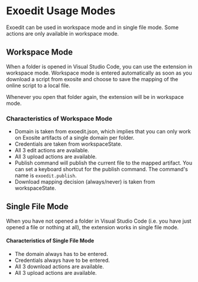 # Exoedit Usage Modes
Exoedit can be used in workspace mode and in single file mode. Some actions are only available in workspace mode.

## Workspace Mode
When a folder is opened in Visual Studio Code, you can use the extension in workspace mode. Workspace mode is entered automatically as soon as you download a script from exosite and choose to save the mapping of the online script to a local file.

Whenever you open that folder again, the extension will be in workspace mode.

### Characteristics of Workspace Mode
* Domain is taken from exoedit.json, which implies that you can only work on Exosite artifacts of a single domain per folder.
* Credentials are taken from workspaceState.
* All 3 edit actions are available.
* All 3 upload actions are available.
* Publish command will publish the current file to the mapped artifact. You can set a keyboard shortcut for the publish command. The command's name is `exoedit.publish`.
* Download mapping decision (always/never) is taken from workspaceState.

## Single File Mode
When you have not opened a folder in Visual Studio Code (i.e. you have just opened a file or nothing at all), the extension works in single file mode.

#### Characteristics of Single File Mode
* The domain always has to be entered.
* Credentials always have to be entered.
* All 3 download actions are available.
* All 3 upload actions are available.
